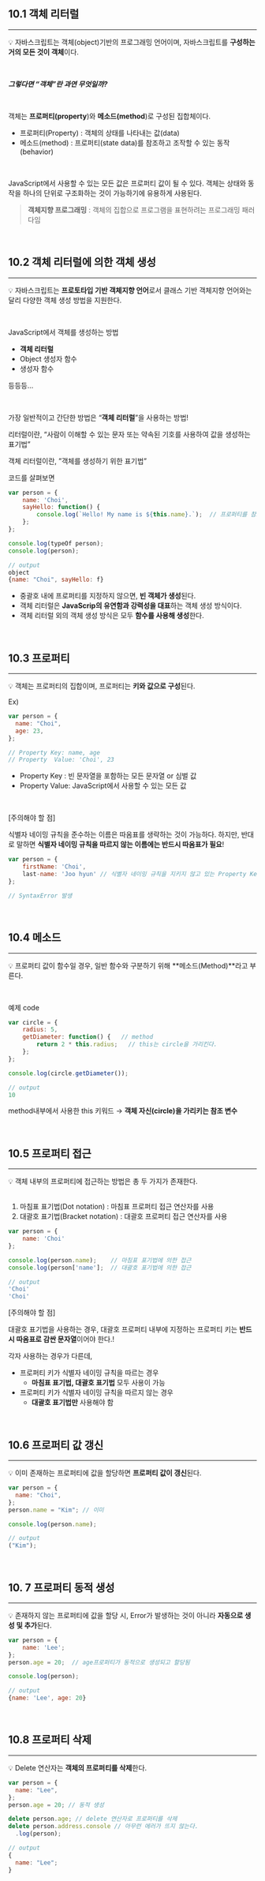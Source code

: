 ## 10.1 객체 리터럴

---

<aside>

💡 자바스크립트는 객체(object)기반의 프로그래밍 언어이며, 자바스크립트를 **구성하는 거의 모든 것이 객체**이다.

</aside>
<br>

**_그렇다면 “객체”란 과연 무엇일까?_**

<br>

객체는 **프로퍼티(property**)와 **메소드(method**)로 구성된 집합체이다.

- 프로퍼티(Property) : 객체의 상태를 나타내는 값(data)
- 메소드(method) : 프로퍼티(state data)를 참조하고 조작할 수 있는 동작(behavior)

<br>

JavaScript에서 사용할 수 있는 모든 값은 프로퍼티 값이 될 수 있다.
객체는 상태와 동작을 하나의 단위로 구조화하는 것이 가능하기에 유용하게 사용된다.

> **객체지향 프로그래밍** : 객체의 집합으로 프로그램을 표현하려는 프로그래밍 패러다임

<br>

## 10.2 객체 리터럴에 의한 객체 생성

---

<aside>

💡 자바스크립트는 **프로토타입 기반 객체지향 언어**로서 클래스 기반 객체지향 언어와는 달리 다양한 객체 생성 방법을 지원한다.

</aside>
<br>

JavaScript에서 객체를 생성하는 방법

- **객체 리터럴**
- Object 생성자 함수
- 생성자 함수

등등등...

<br>

가장 일반적이고 간단한 방법은 “**객체 리터럴**”을 사용하는 방법!

리터럴이란,
“사람이 이해할 수 있는 문자 또는 약속된 기호를 사용하여 값을 생성하는 표기법”

객체 리터럴이란,
”객체를 생성하기 위한 표기법”

코드를 살펴보면

```jsx
var person = {
	name: 'Choi',
	sayHello: function() {
		console.log(`Hello! My name is ${this.name}.`);  // 프로퍼티를 참조
	};
};

console.log(typeOf person);
console.log(person);

// output
object
{name: "Choi", sayHello: f}
```

- 중괄호 내에 프로퍼티를 지정하지 않으면, **빈 객체가 생성**된다.
- 객체 리터럴은 **JavaScrip의 유연함과 강력성을 대표**하는 객체 생성 방식이다.
- 객체 리터럴 외의 객체 생성 방식은 모두 **함수를 사용해 생성**한다.

<br>

## 10.3 프로퍼티

---

<aside>

💡 객체는 프로퍼티의 집합이며, 프로퍼티는 **키와 값으로 구성**된다.

</aside>

Ex)

```jsx
var person = {
  name: "Choi",
  age: 23,
};

// Property Key: name, age
// Property  Value: 'Choi', 23
```

- Property Key : 빈 문자열을 포함하는 모든 문자열 or 심벌 값
- Property Value: JavaScript에서 사용할 수 있는 모든 값

<br>

[주의해야 할 점]

식별자 네이밍 규칙을 준수하는 이름은 따옴표를 생략하는 것이 가능하다.
하지만, 반대로 말하면 **식별자 네이밍 규칙을 따르지 않는 이름에는 반드시 따옴표가 필요**!

```jsx
var person = {
	firstName: 'Choi',
	last-name: 'Joo hyun' // 식별자 네이밍 규칙을 지키지 않고 있는 Property Key
};

// SyntaxError 발생
```

<br>

## 10.4 메소드

---

<aside>

💡 프로퍼티 값이 함수일 경우, 일반 함수와 구분하기 위해 **메소드(Method)**라고 부른다.

</aside>
<br>

예제 code

```jsx
var circle = {
	radius: 5,
	getDiameter: function() {   // method
		return 2 * this.radius;   // this는 circle을 가리킨다.
	};
};

console.log(circle.getDiameter());

// output
10
```

method내부에서 사용한 this 키워드 → **객체 자신(circle)을 가리키는 참조 변수**

<br>

## 10.5 프로퍼티 접근

---

<aside>
💡 객체 내부의 프로퍼티에 접근하는 방법은 총 두 가지가 존재한다.

</aside>
<br>

1. 마침표 표기법(Dot notation) : 마침표 프로퍼티 접근 연산자를 사용
2. 대괄호 표기법(Bracket notation) : 대괄호 프로퍼티 접근 연산자를 사용

```jsx
var person = {
	name: 'Choi'
};

console.log(person.name);    // 마침표 표기법에 의한 접근
console.log(person['name'];  // 대괄호 표기법에 의한 접근

// output
'Choi'
'Choi'
```

[주의해야 할 점]

대괄호 표기법을 사용하는 경우,
대괄호 프로퍼티 내부에 지정하는 프로퍼티 키는 **반드시 따옴표로 감싼 문자열**이어야 한다.!

각자 사용하는 경우가 다른데,

- 프로퍼티 키가 식별자 네이밍 규칙을 따르는 경우
  - **마침표 표기법, 대괄호 표기법** 모두 사용이 가능
- 프로퍼티 키가 식별자 네이밍 규칙을 따르지 않는 경우
  - **대괄호 표기법만** 사용해야 함

<br>

## 10.6 프로퍼티 값 갱신

---

<aside>

💡 이미 존재하는 프로퍼티에 값을 할당하면 **프로퍼티 값이 갱신**된다.

</aside>

```jsx
var person = {
  name: "Choi",
};
person.name = "Kim"; // 이미

console.log(person.name);

// output
("Kim");
```

<br>

## 10. 7 프로퍼티 동적 생성

---

<aside>

💡 존재하지 않는 프로퍼티에 값을 할당 시, Error가 발생하는 것이 아니라 **자동으로 생성 및 추가**된다.

</aside>

```jsx
var person = {
	name: 'Lee';
};
person.age = 20;  // age프로퍼티가 동적으로 생성되고 할당됨

console.log(person);

// output
{name: 'Lee', age: 20}
```

<br>

## 10.8 프로퍼티 삭제

---

<aside>

💡 Delete 연산자는 **객체의 프로퍼티를 삭제**한다.

</aside>

```jsx
var person = {
  name: "Lee",
};
person.age = 20; // 동적 생성

delete person.age; // delete 연산자로 프로퍼티를 삭제
delete person.address.console // 아무런 에러가 뜨지 않는다.
  .log(person);

// output
{
  name: "Lee";
}
```
